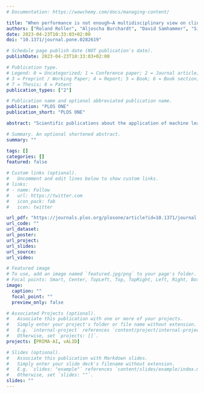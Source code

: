 ```yaml
---
# Documentation: https://wowchemy.com/docs/managing-content/

title: "When performance is not enough—A multidisciplinary view on clinical decision support"
authors: ["Roland Roller", "Aljoscha Burchardt", "David Samhammer", "Simon Ronicke", "Wiebke Duettmann", "Sven Schmeier", "Sebastian Möller", "Peter Dabrock", "Klemens Budde", "Manuel Mayrdorfer", "Bilgin Osmanodja"]
date: 2023-04-23T10:33:03+02:00
doi: "10.1371/journal.pone.0282619"

# Schedule page publish date (NOT publication's date).
publishDate: 2023-04-23T10:33:03+02:00

# Publication type.
# Legend: 0 = Uncategorized; 1 = Conference paper; 2 = Journal article;
# 3 = Preprint / Working Paper; 4 = Report; 5 = Book; 6 = Book section;
# 7 = Thesis; 8 = Patent
publication_types: ["2"]

# Publication name and optional abbreviated publication name.
publication: "PLOS ONE"
publication_short: "PLOS ONE"

abstract: "Scientific publications about the application of machine learning models in healthcare often focus on improving performance metrics. However, beyond often short-lived improvements, many additional aspects need to be taken into consideration to make sustainable progress. What does it take to implement a clinical decision support system, what makes it usable for the domain experts, and what brings it eventually into practical usage? So far, there has been little research to answer these questions. This work presents a multidisciplinary view of machine learning in medical decision support systems and covers information technology, medical, as well as ethical aspects. The target audience is computer scientists, who plan to do research in a clinical context. The paper starts from a relatively straightforward risk prediction system in the subspecialty nephrology that was evaluated on historic patient data both intrinsically and based on a reader study with medical doctors. Although the results were quite promising, the focus of this article is not on the model itself or potential performance improvements. Instead, we want to let other researchers participate in the lessons we have learned and the insights we have gained when implementing and evaluating our system in a clinical setting within a highly interdisciplinary pilot project in the cooperation of computer scientists, medical doctors, ethicists, and legal experts."

# Summary. An optional shortened abstract.
summary: ""

tags: []
categories: []
featured: false

# Custom links (optional).
#   Uncomment and edit lines below to show custom links.
# links:
# - name: Follow
#   url: https://twitter.com
#   icon_pack: fab
#   icon: twitter

url_pdf: "https://journals.plos.org/plosone/article?id=10.1371/journal.pone.0282619"
url_code: ""
url_dataset:
url_poster:
url_project:
url_slides:
url_source:
url_video:

# Featured image
# To use, add an image named `featured.jpg/png` to your page's folder. 
# Focal points: Smart, Center, TopLeft, Top, TopRight, Left, Right, BottomLeft, Bottom, BottomRight.
image:
  caption: ""
  focal_point: ""
  preview_only: false

# Associated Projects (optional).
#   Associate this publication with one or more of your projects.
#   Simply enter your project's folder or file name without extension.
#   E.g. `internal-project` references `content/project/internal-project/index.md`.
#   Otherwise, set `projects: []`.
projects: [PRIMA-AI, vALID]

# Slides (optional).
#   Associate this publication with Markdown slides.
#   Simply enter your slide deck's filename without extension.
#   E.g. `slides: "example"` references `content/slides/example/index.md`.
#   Otherwise, set `slides: ""`.
slides: ""
---
```

